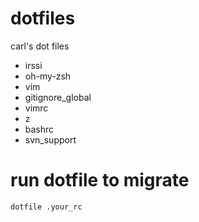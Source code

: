 dotfiles
========

carl's dot files

* irssi
* oh-my-zsh
* vim
* gitignore_global
* vimrc
* z
* bashrc
* svn_support

run dotfile to migrate
=======

```
dotfile .your_rc
```
